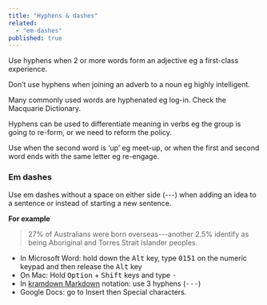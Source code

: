 ```yaml
---
title: "Hyphens & dashes"
related: 
  - "em-dashes"
published: true
---
```


Use hyphens when 2 or more words form an adjective eg a first-class experience.

Don’t use hyphens when joining an adverb to a noun eg highly intelligent.

Many commonly used words are hyphenated eg log-in. Check the Macquarie Dictionary.

Hyphens can be used to differentiate meaning in verbs eg the group is going to re-form, or we need to reform the policy.

Use when the second word is ‘up’ eg meet-up, or when the first and second word ends with the same letter eg re-engage.

### Em dashes

Use em dashes without a space on either side (---) when adding an idea to a sentence or instead of starting a new sentence.

**For example**

> 27% of Australians were born overseas---another 2.5% identify as being Aboriginal and Torres Strait Islander peoples.

- In Microsoft Word: hold down the <kbd>Alt</kbd> key, type <kbd>0151</kbd> on the numeric keypad and then release the <kbd>Alt</kbd> key
- On Mac: Hold <kbd>Option</kbd> + <kbd>Shift</kbd> keys and type <kbd>-</kbd> 
- In [kramdown Markdown](http://kramdown.gettalong.org/) notation: use 3 hyphens (<kbd>---</kbd>)
- Google Docs: go to Insert then Special characters.

